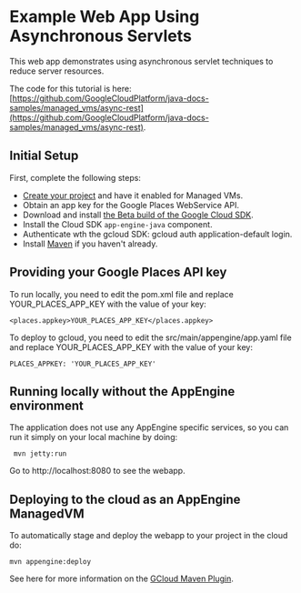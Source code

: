 
# Example Web App Using Asynchronous Servlets #

This web app demonstrates using asynchronous servlet techniques to reduce server resources.

The code for this tutorial is here: [https://github.com/GoogleCloudPlatform/java-docs-samples/managed_vms/async-rest](https://github.com/GoogleCloudPlatform/java-docs-samples/managed_vms/async-rest).


## Initial Setup ##

First, complete the following steps:

- [Create your project](https://developers.google.com/appengine/docs/managed-vms/) and have it enabled for Managed VMs.
- Obtain an app key for the Google Places WebService API.
- Download and install [the Beta build of the Google Cloud SDK](https://developers.google.com/cloud/sdk/#Quick_Start).
- Install the Cloud SDK `app-engine-java` component.
- Authenticate wth the gcloud SDK: gcloud auth application-default login.
- Install [Maven](http://maven.apache.org/download.cgi) if you haven't already.


## Providing your Google Places API key ##

To run locally, you need to edit the pom.xml file and replace YOUR_PLACES_APP_KEY with the value of your key:

    <places.appkey>YOUR_PLACES_APP_KEY</places.appkey>

To deploy to gcloud, you need to edit the src/main/appengine/app.yaml file and replace YOUR_PLACES_APP_KEY with the value of your key:

    PLACES_APPKEY: 'YOUR_PLACES_APP_KEY'


## Running locally without the AppEngine environment ##

The application does not use any AppEngine specific services, so you can run it simply on your local machine by doing:

     mvn jetty:run

Go to  http://localhost:8080 to see the webapp.


## Deploying to the cloud as an AppEngine ManagedVM ##

To automatically stage and deploy the webapp to your project in the cloud do:

    mvn appengine:deploy

See here for more information on the [GCloud Maven Plugin](https://github.com/GoogleCloudPlatform/gcloud-maven-plugin).

